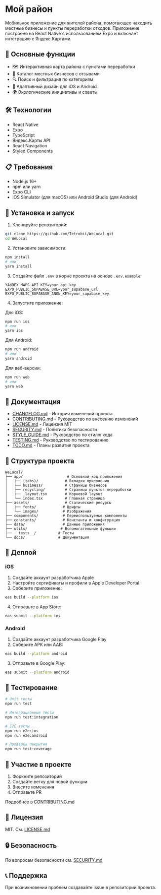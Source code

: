 # Мой район

Мобильное приложение для жителей района, помогающее находить местные бизнесы и пункты переработки отходов. Приложение построено на React Native с использованием Expo и включает интеграцию с Яндекс.Картами.

## 📱 Основные функции

- 🗺️ Интерактивная карта района с пунктами переработки
- 🏪 Каталог местных бизнесов с отзывами
- 🔍 Поиск и фильтрация по категориям
- 📱 Адаптивный дизайн для iOS и Android
- 🌍 Экологические инициативы и советы

## 🛠️ Технологии

- React Native
- Expo
- TypeScript
- Яндекс.Карты API
- React Navigation
- Styled Components

## 📋 Требования

- Node.js 16+
- npm или yarn
- Expo CLI
- iOS Simulator (для macOS) или Android Studio (для Android)

## 🚀 Установка и запуск

1. Клонируйте репозиторий:
```bash
git clone https://github.com/Tetrobit/WeLocal.git
cd WeLocal
```

2. Установите зависимости:
```bash
npm install
# или
yarn install
```

3. Создайте файл `.env` в корне проекта на основе `.env.example`:
```env
YANDEX_MAPS_API_KEY=your_api_key
EXPO_PUBLIC_SUPABASE_URL=your_supabase_url
EXPO_PUBLIC_SUPABASE_ANON_KEY=your_supabase_key
```

4. Запустите приложение:

Для iOS:
```bash
npm run ios
# или
yarn ios
```

Для Android:
```bash
npm run android
# или
yarn android
```

Для веб-версии:
```bash
npm run web
# или
yarn web
```

## 📖 Документация

- [CHANGELOG.md](CHANGELOG.md) - История изменений проекта
- [CONTRIBUTING.md](CONTRIBUTING.md) - Руководство по внесению изменений
- [LICENSE.md](LICENSE.md) - Лицензия MIT
- [SECURITY.md](SECURITY.md) - Политика безопасности
- [STYLE_GUIDE.md](STYLE_GUIDE.md) - Руководство по стилю кода
- [TESTING.md](TESTING.md) - Руководство по тестированию
- [TODO.md](TODO.md) - Планы развития проекта

## 📁 Структура проекта

```
WeLocal/
├── app/                    # Основной код приложения
│   ├── (tabs)/            # Вкладки приложения
│   ├── business/          # Страницы бизнесов
│   ├── recycling/         # Страницы пунктов переработки
│   ├── _layout.tsx        # Корневой layout
│   └── index.tsx          # Главная страница
├── assets/                # Статические ресурсы
│   ├── fonts/            # Шрифты
│   └── images/           # Изображения
├── components/           # Переиспользуемые компоненты
├── constants/            # Константы и конфигурация
├── data/                 # Данные приложения
├── utils/               # Вспомогательные функции
├── __tests__/          # Тесты
└── docs/               # Документация
```

## 🚀 Деплой

### iOS
1. Создайте аккаунт разработчика Apple
2. Настройте сертификаты и профили в Apple Developer Portal
3. Соберите приложение:
```bash
eas build --platform ios
```
4. Отправьте в App Store:
```bash
eas submit --platform ios
```

### Android
1. Создайте аккаунт разработчика Google Play
2. Соберите APK или AAB:
```bash
eas build --platform android
```
3. Отправьте в Google Play:
```bash
eas submit --platform android
```

## 🧪 Тестирование

```bash
# Unit тесты
npm run test

# Интеграционные тесты
npm run test:integration

# E2E тесты
npm run e2e:ios
npm run e2e:android

# Проверка покрытия
npm run test:coverage
```

## 🤝 Участие в проекте

1. Форкните репозиторий
2. Создайте ветку для новой функции
3. Внесите изменения
4. Отправьте PR

Подробнее в [CONTRIBUTING.md](CONTRIBUTING.md)

## 📄 Лицензия

MIT. См. [LICENSE.md](LICENSE.md)

## 🔒 Безопасность

По вопросам безопасности см. [SECURITY.md](SECURITY.md)

## 📞 Поддержка

При возникновении проблем создавайте issue в репозитории проекта.
